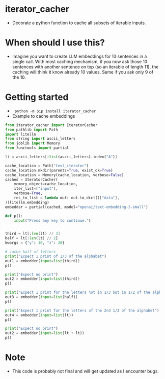 # iterator_cacher
* Decorate a python function to cache all subsets of iterable inputs.

# When should I use this?
* Imagine you want to create LLM embeddings for 10 sentences in a single call. With most caching mechanism, if you now ask those 10 sentences with another sentence on top (so an iterable of length 11), the caching will think it know already 10 values. Same if you ask only 9 of the 10.

# Getting started
* ` python -m pip install iterator_cacher`
* Example to cache embeddings

``` python
from iterator_cacher import IteratorCacher
from pathlib import Path
import litellm
from string import ascii_letters
from joblib import Memory
from functools import partial

lt = ascii_letters[:list(ascii_letters).index("A")]

cache_location = Path("test_iterator")
cache_location.mkdir(parents=True, exist_ok=True)
cache_location = Memory(cache_location, verbose=False)
cached = IteratorCacher(
    memory_object=cache_location,
    iter_list=["input"],
    verbose=True,
    res_to_list = lambda out: out.to_dict()["data"],
)(litellm.embedding)
embedder = partial(cached, model="openai/text-embedding-3-small")

def p():
    input("Press any key to continue.")


third = lt[:len(lt) // 3]
half = lt[:len(lt) // 2]
kwargs = {"y": 10, "z": 20}

# cache half of letters
print("Expect 1 print of 1/3 of the alphabet")
out1 = embedder(input=list(third))
p()

print("Expect no print")
out2 = embedder(input=list(third))
p()

print("Expect 1 print for the letters not in 1/3 but in 1/2 of the alphabet")
out3 = embedder(input=list(half))
p()

print("Expect 1 print for the letters of the 2nd 1/2 of the alphabet")
out4 = embedder(input=list(lt))
p()

print("Expect no print")
out2 = embedder(input=list(lt + lt))
p()
```

# Note
* This code is probably not final and will get updated as I encounter bugs.
